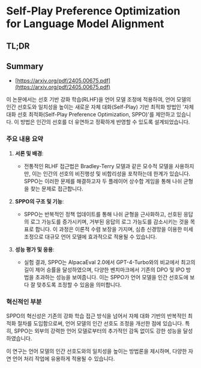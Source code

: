 # Self-Play Preference Optimization for Language Model Alignment
## TL;DR
## Summary
- [https://arxiv.org/pdf/2405.00675.pdf](https://arxiv.org/pdf/2405.00675.pdf)

이 논문에서는 선호 기반 강화 학습(RLHF)을 언어 모델 조정에 적용하여, 언어 모델의 인간 선호도와 일치성을 높이는 새로운 자체 대화(Self-Play) 기반 최적화 방법인 '자체 대화 선호 최적화(Self-Play Preference Optimization, SPPO)'를 제안하고 있습니다. 이 방법은 인간의 선호를 더 유연하고 정확하게 반영할 수 있도록 설계되었습니다.

### 주요 내용 요약

1. **서론 및 배경**:
   - 전통적인 RLHF 접근법은 Bradley-Terry 모델과 같은 모수적 모델을 사용하지만, 이는 인간의 선호의 비진행성 및 비합리성을 포착하는데 한계가 있습니다. SPPO는 이러한 문제를 해결하고자 두 플레이어 상수합 게임을 통해 나쉬 균형을 찾는 문제로 접근합니다.

2. **SPPO의 구조 및 기능**:
   - SPPO는 반복적인 정책 업데이트를 통해 나쉬 균형을 근사화하고, 선호된 응답의 로그 가능도를 증가시키며, 거부된 응답의 로그 가능도를 감소시키는 것을 목표로 합니다. 이 과정은 이론적 수렴 보장을 가지며, 심층 신경망을 이용한 미세조정으로 대규모 언어 모델에 효과적으로 적용될 수 있습니다.

3. **성능 평가 및 응용**:
   - 실험 결과, SPPO는 AlpacaEval 2.0에서 GPT-4-Turbo와의 비교에서 최고의 길이 제어 승률을 달성하였으며, 다양한 벤치마크에서 기존의 DPO 및 IPO 방법을 초과하는 성능을 보여줍니다. 이는 SPPO가 언어 모델을 인간 선호도에 보다 잘 맞추도록 조정할 수 있음을 의미합니다.

### 혁신적인 부분
SPPO의 혁신성은 기존의 강화 학습 접근 방식을 넘어서 자체 대화 기반의 반복적인 최적화 절차를 도입함으로써, 언어 모델의 인간 선호도 조정을 개선한 점에 있습니다. 특히, SPPO는 외부의 강력한 언어 모델로부터의 추가적인 감독 없이도 강한 성능을 달성하였습니다.

이 연구는 언어 모델의 인간 선호도와의 일치성을 높이는 방법론을 제시하며, 다양한 자연 언어 처리 작업에 유용하게 적용될 수 있습니다.